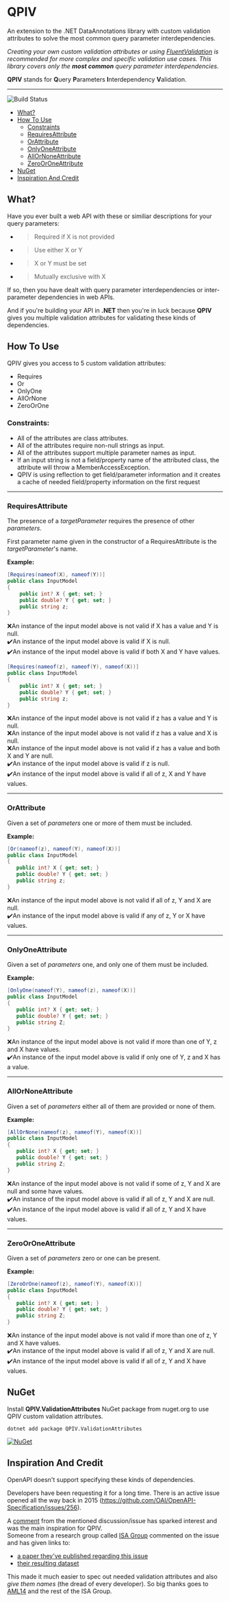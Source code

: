 # QPIV

An extension to the .NET DataAnnotations library with custom validation attributes to solve the most common query parameter interdependencies.

*Creating your own custom validation attributes or using [FluentValidation](https://fluentvalidation.net/ "FluentValidation") is recommended for more complex and specific validation use cases. This library covers only the **most common** query parameter interdependencies.*

**QPIV** stands for **Q**uery **P**arameters **I**nterdependency **V**alidation.


------------


![Build Status](https://github.com/cosic196/QPIV/actions/workflows/ci.yml/badge.svg)
- [What?](#what)
- [How To Use](#how-to-use)
	- [Constraints](#constraints)
	- [RequiresAttribute](#requiresattribute)
	- [OrAttribute](#orattribute)
	- [OnlyOneAttribute](#onlyoneattribute)
	- [AllOrNoneAttribute](#allornoneattribute)
	- [ZeroOrOneAttribute](#zerooroneattribute)
- [NuGet](#nuget)
- [Inspiration And Credit](#inspiration-and-credit)

## What?

Have you ever built a web API with these or similiar descriptions for your query parameters:
- > Required if X is not provided
- > Use either X or Y
- > X or Y must be set
- > Mutually exclusive with X

If so, then you have dealt with query parameter interdependencies or inter-parameter dependencies in web APIs.

And if you&#39;re building your API in **.NET** then you&#39;re in luck because **QPIV** gives you multiple validation attributes for validating these kinds of dependencies.


## How To Use
QPIV gives you access to 5 custom validation attributes:
- Requires
- Or
- OnlyOne
- AllOrNone
- ZeroOrOne

### Constraints:
- All of the attributes are class attributes.
- All of the attributes require non-null strings as input.
- All of the attributes support multiple parameter names as input.
- If an input string is not a field/property name of the attributed class, the attribute will throw a MemberAccessException.
- QPIV is using reflection to get field/parameter information and it creates a cache of needed field/property information on the first request


------------


### RequiresAttribute
The presence of a *targetParameter*  requires the presence of other *parameters*.

First parameter name given in the constructor of a RequiresAttribute is the *targetParameter*&#39;s name.

**Example:**
```cs
[Requires(nameof(X), nameof(Y))]
public class InputModel
{
    public int? X { get; set; }
    public double? Y { get; set; }
    public string z;
}
```
:x:An instance of the input model above is not valid if X has a value and Y is null.  
:heavy_check_mark:An instance of the input model above is valid if X is null.  
:heavy_check_mark:An instance of the input model above is valid if both X and Y have values.  

```cs
[Requires(nameof(z), nameof(Y), nameof(X))]
public class InputModel
{
    public int? X { get; set; }
    public double? Y { get; set; }
    public string z;
}
```
:x:An instance of the input model above is not valid if z has a value and Y is null.  
:x:An instance of the input model above is not valid if z has a value and X is null.  
:x:An instance of the input model above is not valid if z has a value and both X and Y are null.  
:heavy_check_mark:An instance of the input model above is valid if z is null.  
:heavy_check_mark:An instance of the input model above is valid if all of z, X and Y have values.  


------------


### OrAttribute
 Given a set of *parameters* one or more of them must be included.
 
 **Example:**
 ```cs
[Or(nameof(z), nameof(Y), nameof(X))]
public class InputModel
{
    public int? X { get; set; }
    public double? Y { get; set; }
    public string z;
}
```
:x:An instance of the input model above is not valid if all of z, Y and X are null.  
:heavy_check_mark:An instance of the input model above is valid if any of z, Y or X have values.  


------------


### OnlyOneAttribute
Given a set of *parameters* one, and only one of them must be included.

 **Example:**
 ```cs
[OnlyOne(nameof(Y), nameof(z), nameof(X))]
public class InputModel
{
    public int? X { get; set; }
    public double? Y { get; set; }
    public string Z;
}
```
:x:An instance of the input model above is not valid if more than one of Y, z and X have values.  
:heavy_check_mark:An instance of the input model above is valid if only one of Y, z and X has a value.  


------------


### AllOrNoneAttribute
Given a set of *parameters* either all of them are provided or none of them.

 **Example:**
 ```cs
[AllOrNone(nameof(z), nameof(Y), nameof(X))]
public class InputModel
{
    public int? X { get; set; }
    public double? Y { get; set; }
    public string Z;
}
```
:x:An instance of the input model above is not valid if some of z, Y and X are null and some have values.  
:heavy_check_mark:An instance of the input model above is valid if all of z, Y and X are null.  
:heavy_check_mark:An instance of the input model above is valid if all of z, Y and X have values.  


------------


### ZeroOrOneAttribute
Given a set of *parameters*  zero or one can be present.

 **Example:**
 ```cs
[ZeroOrOne(nameof(z), nameof(Y), nameof(X))]
public class InputModel
{
    public int? X { get; set; }
    public double? Y { get; set; }
    public string Z;
}
```
:x:An instance of the input model above is not valid if more than one of z, Y and X have values.  
:heavy_check_mark:An instance of the input model above is valid if all of z, Y and X are null.  
:heavy_check_mark:An instance of the input model above is valid if all of z, Y and X have values.  

## NuGet
Install **QPIV.ValidationAttributes** NuGet package from nuget.org to use QPIV custom validation attributes.

```
dotnet add package QPIV.ValidationAttributes
```

[![NuGet](https://img.shields.io/nuget/v/QPIV.ValidationAttributes.svg)](https://nuget.org/packages/QPIV.ValidationAttributes)

## Inspiration And Credit
OpenAPI doesn&#39;t support specifying these kinds of dependencies.

Developers have been requesting it for a long time. There is an active issue opened all the way back in 2015 (https://github.com/OAI/OpenAPI-Specification/issues/256).

A [comment](https://github.com/OAI/OpenAPI-Specification/issues/256#issuecomment-547569202 "comment") from the mentioned discussion/issue has sparked interest and was the main inspiration for QPIV.  
Someone from a research group called [ISA Group](https://www.isa.us.es/3.0/ "ISA Group") commented on the issue and has given links to:
- [a paper they&#39;ve published regarding this issue](https://personal.us.es/amarlop/wp-content/uploads/2019/10/A-Catalogue-of-Inter-Parameter-Dependencies-in-RESTful-Web-APIs.pdf "a paper they've published regarding this issue")
- [their resulting dataset](https://drive.google.com/file/d/1VoD2iaiqOCTHyaS6Q6Xa0SB-3KVn4X-_/view "resulting dataset")

This made it much easier to spec out needed validation attributes and also *give them names* (the dread of every developer). So big thanks goes to [AML14](https://github.com/AML14 "AML14") and the rest of the ISA Group.
